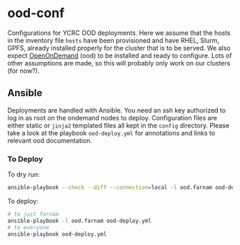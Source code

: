 # ood-conf

Configurations for YCRC OOD deployments. Here we assume that the hosts in the inventory file `hosts` have been provisioned and have RHEL, Slurm, GPFS, already installed properly for the cluster that is to be served. We also expect [OpenOnDemand](http://openondemand.org) (ood) to be installed and ready to configure. Lots of other assumptions are made, so this will probably only work on our clusters (for now?).

## Ansible

Deployments are handled with Ansible. You need an ssh key authorized to log in as root on the ondemand nodes to deploy. Configuration files are either static or `jinja2` templated files all kept in the `config` directory. Please take a look at the playbook `ood-deploy.yml` for annotations and links to relevant ood documentation.

### To Deploy

To dry run:

``` bash
ansible-playbook --check --diff --connection=local -l ood.farnam ood-deploy.yml
```

To deploy:

``` bash
# to just farnam
ansible-playbook -l ood.farnam ood-deploy.yml
# to everyone
ansible-playbook ood-deploy.yml
```